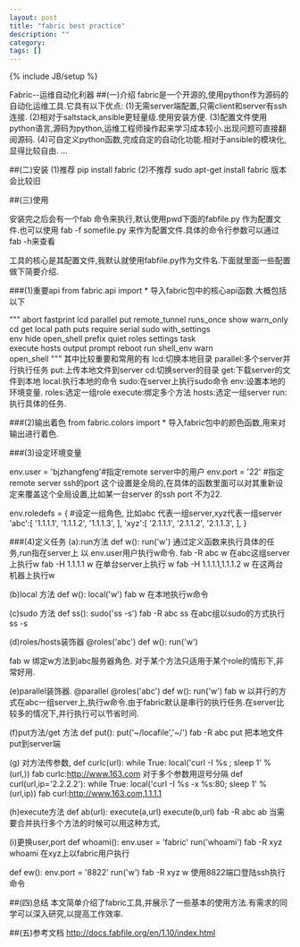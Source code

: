 ```yaml
---
layout: post
title: "fabric best practice"
description: ""
category: 
tags: []
---
```

{% include JB/setup %}

Fabric--运维自动化利器
##(一)介绍
fabric是一个开源的,使用python作为源码的自动化运维工具.它具有以下优点:
(1)无需server端配置,只需client和server有ssh连接.
(2)相对于saltstack,ansible更轻量级.使用安装方便.
(3)配置文件使用python语言,源码为python,运维工程师操作起来学习成本较小.出现问题可直接翻阅源码.
(4)可自定义python函数,完成自定的自动化功能.相对于ansible的模块化,显得比较自由.
...

##(二)安装
(1)推荐 pip install fabric
(2)不推荐 sudo apt-get install fabric  版本会比较旧

##(三)使用

安装完之后会有一个fab 命令来执行,默认使用pwd下面的fabfile.py 作为配置文件.也可以使用 fab -f somefile.py 来作为配置文件.具体的命令行参数可以通过
fab -h来查看

工具的核心是其配置文件,我默认就使用fabfile.py作为文件名.下面就里面一些配置做下简要介绍.

###(1)重要api
from fabric.api import  * 导入fabric包中的核心api函数.大概包括以下


"""
abort          fastprint      lcd            parallel       put            remote_tunnel  runs_once      show           warn_only      
cd             get            local          path           puts           require        serial         sudo           with_settings  
env            hide           open_shell     prefix         quiet          roles          settings       task           
execute        hosts          output         prompt         reboot         run            shell_env      warn   
open_shell
"""
其中比较重要和常用的有
lcd:切换本地目录
parallel:多个server并行执行任务
put:上传本地文件到server
cd:切换server的目录
get:下载server的文件到本地
local:执行本地的命令
sudo:在server上执行sudo命令
env:设置本地的环境变量.
roles:选定一组role
execute:绑定多个方法
hosts:选定一组server
run:执行具体的任务.

###(2)输出着色
from fabric.colors import * 导入fabric包中的颜色函数,用来对输出进行着色.

###(3)设定环境变量

env.user = 'bjzhangfeng'#指定remote server中的用户
env.port  = '22' #指定remote server ssh的port
这个设置是全局的,在具体的函数里面可以对其重新设定来覆盖这个全局设置,比如某一台server 的ssh port 不为22.

env.roledefs = {  #设定一组角色, 比如abc 代表一组server,xyz代表一组server
    'abc':[
    '1.1.1.1',
    '1.1.1.2',
    '1.1.1.3',
    ],
  'xyz':[
    '2.1.1.1',
    '2.1.1.2',
    '2.1.1.3',
    ],
}

###(4)定义任务
(a):run方法
def w():
    run('w')
通过定义函数来执行具体的任务,run指在server上 以 env.user用户执行w命令.
fab -R abc w
在abc这组server上执行w
fab -H 1.1.1.1 w
在单台server上执行 w
fab -H 1.1.1.1,1.1.1.2 w
在这两台机器上执行w

(b)local 方法
def w():
   local('w')
fab w
在本地执行w命令

(c)sudo 方法
def ss():
  sudo('ss -s')
fab -R abc ss
在abc组以sudo的方式执行ss -s

(d)roles/hosts装饰器
@roles('abc')
def w():
    run('w')

fab w
绑定w方法到abc服务器角色. 对于某个方法只适用于某个role的情形下,非常好用.

(e)parallel装饰器.
@parallel
@roles('abc')
def w():
    run('w')
fab w
以并行的方式在abc一组server上,执行w命令.由于fabric默认是串行的执行任务.在server比较多的情况下,并行执行可以节省时间.

(f)put方法/get 方法
def put():
   put('~/locafile','~/')
fab -R abc put
把本地文件put到server端

(g) 对方法传参数,
def curlc(url):
    while True:
        local('curl -I %s ; sleep 1' % (url,))
fab curlc:http://www.163.com
对于多个参数用逗号分隔
def curl(url,ip='2.2.2.2'):
    while True:
        local('curl -I %s -x %s:80; sleep 1' % (url,ip))
fab curl:http://www.163.com,1.1.1.1

(h)execute方法
def ab(url):
    execute(a,url)
    execute(b,url)
fab -R abc ab
当需要合并执行多个方法的时候可以用这种方式,

(i)更换user,port
def whoami():
    env.user = 'fabric'
    run('whoami')
fab -R xyz whoami
在xyz上以fabric用户执行

 def ew():
    env.port = '8822'
    run('w')
fab -R xyz w
使用8822端口登陆ssh执行命令

##(四)总结
本文简单介绍了fabric工具,并展示了一些基本的使用方法.有需求的同学可以深入研究,以提高工作效率.

##(五)参考文档
http://docs.fabfile.org/en/1.10/index.html
